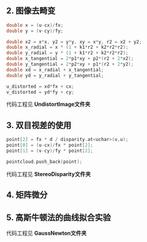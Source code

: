 ## 2. 图像去畸变
```c++
double x = (u-cx)/fx;
double y = (v-cy)/fy;

double x2 = x*x, y2 = y*y, xy = x*y, r2 = x2 + y2;
double x_radial = x * (1 + k1*r2 + k2*r2*r2);
double y_radial = y * (1 + k1*r2 + k2*r2*r2);
double x_tangential = 2*p1*xy + p2*(r2 + 2*x2);
double y_tangential = 2*p2*xy + p1*(r2 + 2*y2);
double xd = x_radial + x_tangential;
double yd = y_radial + y_tangential;

u_distorted = xd*fx + cx;
v_distorted = yd*fy + cy;
```
代码工程见 **UndistortImage文件夹**

## 3. 双目视差的使用
```c++
point[2] = fx * d / disparity.at<uchar>(v,u);
point[0] = (u-cx)/fx * point[2];
point[1] = (v-cy)/fy * point[2];

pointcloud.push_back(point);
```
代码工程见 **StereoDisparity文件夹**

## 4. 矩阵微分

## 5. 高斯牛顿法的曲线拟合实验
代码工程见 **GaussNewton文件夹**
